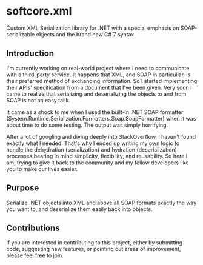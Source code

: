 # softcore.xml
Custom XML Serialization library for .NET with a special emphasis on SOAP-serializable objects and the brand new C# 7 syntax.

## Introduction

I'm currently working on real-world project where I need to communicate with a third-party service. It happens that XML, and SOAP 
in particuliar, is their preferred method of exchanging information. So I started implementing their APIs' specification from a document
that I've been given. Very soon I came to realize that serializing and deserializing the objects to and from SOAP is not an easy task.

It came as a shock to me when I used the built-in .NET SOAP formatter (System.Runtime.Serialization.Formatters.Soap.SoapFormatter) when 
it was about time to do some testing. The output was simply horrifying.

After a lot of googling and diving deeply into StackOverflow, I haven't found exactly what I needed. That's why I ended up writing my
own logic to handle the dehydration (serialization) and hydration (deserialization) processes bearing in mind simplicity, flexibility,
and reusability. So here I am, trying to give it back to the community and my fellow developers like you to make our lives easier.

## Purpose

Serialize .NET objects into XML and above all SOAP formats exactly the way you want to, and deserialize them easily back into objects.

## Contributions

If you are interested in contributing to this project, either by submitting code, suggesting new features, or pointing out areas of improvement, please feel free to join.
